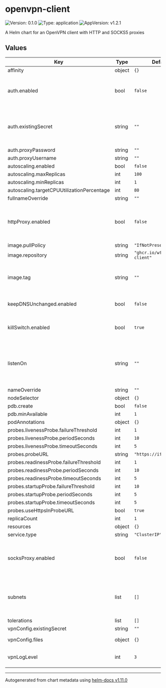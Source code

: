 # openvpn-client

![Version: 0.1.0](https://img.shields.io/badge/Version-0.1.0-informational?style=flat-square) ![Type: application](https://img.shields.io/badge/Type-application-informational?style=flat-square) ![AppVersion: v1.2.1](https://img.shields.io/badge/AppVersion-v1.2.1-informational?style=flat-square)

A Helm chart for an OpenVPN client with HTTP and SOCKS5 proxies

## Values

| Key | Type | Default | Description |
|-----|------|---------|-------------|
| affinity | object | `{}` |  |
| auth.enabled | bool | `false` | Whether to turn on authentication for the proxies |
| auth.existingSecret | string | `""` | Existing secret containing the credentials for accessing the proxies. |
| auth.proxyPassword | string | `""` |  |
| auth.proxyUsername | string | `""` |  |
| autoscaling.enabled | bool | `false` |  |
| autoscaling.maxReplicas | int | `100` |  |
| autoscaling.minReplicas | int | `1` |  |
| autoscaling.targetCPUUtilizationPercentage | int | `80` |  |
| fullnameOverride | string | `""` |  |
| httpProxy.enabled | bool | `false` | The on/off status of Tinyproxy, the built-in HTTP proxy server. |
| image.pullPolicy | string | `"IfNotPresent"` |  |
| image.repository | string | `"ghcr.io/wfg/openvpn-client"` |  |
| image.tag | string | `""` | Overrides the image tag whose default is the chart appVersion. |
| keepDNSUnchanged.enabled | bool | `false` | Keep existing DNS configuration |
| killSwitch.enabled | bool | `true` | The on/off status of the network kill switch. |
| listenOn | string | `""` | Address the proxies will be listening on. Set to `0.0.0.0` to allow all IP addresses. |
| nameOverride | string | `""` |  |
| nodeSelector | object | `{}` |  |
| pdb.create | bool | `false` |  |
| pdb.minAvailable | int | `1` |  |
| podAnnotations | object | `{}` |  |
| probes.livenessProbe.failureThreshold | int | `1` |  |
| probes.livenessProbe.periodSeconds | int | `10` |  |
| probes.livenessProbe.timeoutSeconds | int | `5` |  |
| probes.probeURL | string | `"https://ifconfig.me"` |  |
| probes.readinessProbe.failureThreshold | int | `1` |  |
| probes.readinessProbe.periodSeconds | int | `10` |  |
| probes.readinessProbe.timeoutSeconds | int | `5` |  |
| probes.startupProbe.failureThreshold | int | `10` |  |
| probes.startupProbe.periodSeconds | int | `5` |  |
| probes.startupProbe.timeoutSeconds | int | `5` |  |
| probes.useHttpsInProbeURL | bool | `true` |  |
| replicaCount | int | `1` |  |
| resources | object | `{}` |  |
| service.type | string | `"ClusterIP"` |  |
| socksProxy.enabled | bool | `false` | The on/off status of Dante, the built-in SOCKS proxy server. |
| subnets | list | `[]` | A list of one or more subnets to allow outside of the VPN tunnel. |
| tolerations | list | `[]` |  |
| vpnConfig.existingSecret | string | `""` |  |
| vpnConfig.files | object | `{}` | OpenVPN config files |
| vpnLogLevel | int | `3` | OpenVPN verbosity (`1`-`11`) |

----------------------------------------------
Autogenerated from chart metadata using [helm-docs v1.11.0](https://github.com/norwoodj/helm-docs/releases/v1.11.0)
